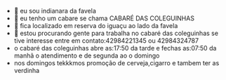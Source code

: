 - 👋 eu sou indianara da favela
- 👀 eu tenho um  cabare se chama CABARÉ DAS COLEGUINHAS
- 🌱  fica localizado em reserva do iguaçu ao lado da favela
- 💞️ estou procurando gente para trabalha  no cabaré das coleguinhas se tive interesse entre em contato:42984221345 ou 42984324787
- o cabaré das coleguinhas abre as:17:50 da tarde e fechas as:07:50 da manhã o atendimento e de segunda ao o domingo
- nos  domingos tekkkmos promoção de cerveja,cigarro e tambem ter as verdinha 
